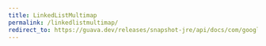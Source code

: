 ```yaml
---
title: LinkedListMultimap
permalink: /linkedlistmultimap/
redirect_to: https://guava.dev/releases/snapshot-jre/api/docs/com/google/common/collect/LinkedListMultimap.html
---
```

